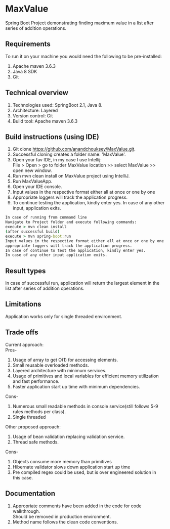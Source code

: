 # MaxValue
Spring Boot Project demonstrating finding maximum value in a list after series of addition operations.

## Requirements
To run it on your machine you would need the following to be pre-installed:
1. Apache maven 3.6.3 
2. Java 8 SDK
3. Git

## Technical overview
1. Technologies used: SpringBoot 2.1, Java 8.
2. Architecture: Layered
3. Version control: Git
4. Build tool: Apache maven 3.6.3

## Build instructions (using IDE)
1. Git clone https://github.com/anandchouksey/MaxValue.git.
2. Successful cloning creates a folder name: 'MaxValue'.
3. Open your fav IDE, in my case I use Intellij: \
   File > Open > go to folder MaxValue location >> select MaxValue >> open 
   new window.
4. Run mvn clean install on MaxValue project using IntelliJ.
5. Run MaxValueApp.
6. Open your IDE console.
7. Input values in the respective format either all at once or one by one
8. Appropriate loggers will track the application progress.
9. To continue testing the application, kindly enter yes.
In case of any other input, application exits.

```cmd
In case of running from command line
Navigate to Project folder and execute following commands:
execute > mvn clean install
(after successful build)
execute > mvn spring-boot:run
Input values in the respective format either all at once or one by one
appropriate loggers will track the application progress.
In case of continue to test the application, kindly enter yes.
In case of any other input application exits.
```

## Result types
In case of successful run, application will return the largest element 
in the list after series of addition operations.

## Limitations
Application works only for single threaded environment.

## Trade offs
Current approach: \
Pros-
1. Usage of array to get O(1) for accessing elements.
2. Small reusable overloaded methods.
3. Layered architecture with minimum services.
4. Usage of primitives and local variables for efficient memory utilization
and fast performance.
5. Faster application start up time with minimum dependencies.

Cons-
1. Numerous small readable methods in console service(still follows 5-9 rules methods per class).
2. Single threaded

Other proposed approach: 
1. Usage of bean validation replacing validation service.
2. Thread safe methods.

Cons-
1. Objects consume more memory than primitives
2. Hibernate validator slows down application start up time
3. Pre compiled regex could be used, but is over engineered solution in this case.

## Documentation
1. Appropriate comments have been added in the code for code walkthrough.\
Should be removed in production environment.
2. Method name follows the clean code conventions.

